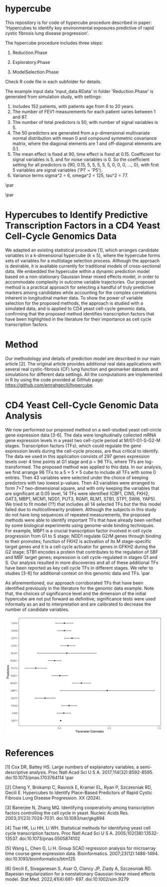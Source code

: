 # hypercube
This repository is for code of hypercube procedure described in paper: 'Hypercubes to identify key environmental exposures predictive of rapid cystic fibrosis lung disease progression'.

The hypercube procedure includes three steps:

1. Reduction.Phase

2. Exploratory.Phase

3. ModelSelection.Phase

Check R code file in each subfolder for details.

The example input data 'input_data.RData' in folder 'Reduction.Phase' is generated from simulation study, with settings:

1. Includes 152 patients, with patients age from 6 to 20 years.
2. The number of FEV1 measurements for each patient varies between 1 and 87.
3. The number of total predictors is 50, with number of signal variables is 5.
4. The 50 predictors are generated from a p-dimensional multivariate normal distribution with mean 0 and compound symmetric covariance matrix, where the diagonal
elements are 1 and off-diagonal elements are 0.1.
5. The mean effect is fixed at 90, time effect is fixed at 0.15. Coefficient for signal variables is 5, and for noise variables is 0. So the coefficient setting for all predictors is {90, 0.15, 5, 5, 5, 5, 5, 0, 0, 0, ..., 0}, with first 5 variables are signal variables ('P1' ~ 'P5').
6. Variance terms sigma^2 = 6, omega^2 = 125, tau^2 = 77.

\par

\par



# Hypercubes to Identify Predictive Transcription Factors in a CD4 Yeast Cell-Cycle Genomics Data

We adapted an existing statistical procedure [1], which arranges candidate variables in a
k-dimensional hypercube (k ≤ 5), where the hypercube forms sets of variables for a multistage
selection process. Although the approach is desirable, it is available currently for
traditional models of cross-sectional data. We embedded the hypercube within a dynamic
prediction model based on a non-stationary Gaussian linear mixed effects model, in order to
accommodate complexity in outcome variable trajectories.
Our proposed method is a practical approach for selecting a handful of truly predictive
markers among candidates while accounting for the complex correlations inherent in longitudinal
marker data. To show the power of variable selection for the proposed methods, the
approach is studied with a simulated data, and is applied to CD4 yeast cell-cycle genomic
data, confirming that the proposed method identifies transcription factors that have been
highlighted in the literature for their importance as cell cycle transcription factors.

# Method

Our methodology and details of prediction model are described in our main article [2]. The
original article provides additional real data applications with several real cystic-fibrosis
(CF) lung function and geomarker datasets and simulations for different data settings.
All the computations are implemented in R by using the code provided at GitHub page:
https://github.com/emrahgecili/hypercube.

# CD4 Yeast Cell-Cycle Genomic Data Analysis

We now performed our proposed method on a well-studied yeast cell-circle gene expression
data [3-6]. The data were longitudinally collected mRNA gene expression levels in a yeast
two cell-cycle period at M/G1-G1-S-G2-M stages. Transcription factors (TFs), which could
regulate the gene expression levels during the cell-cycle process, are thus critical to identify.
The data we used in this application consists of 297 genes expression levels over 4 time points
at G1 stage and p = 96 TFs, where TFs are log-transformed.
The proposed method was applied to this data. In our analysis, we first arrange 96 TFs
to a 5 × 5 × 5 cube to include all TFs with some 0 entries. Then 43 variables were selected
under the choice of keeping predictors with two lowest p-values. Then 43 variables were
arranged to form 7×7 two-dimensional square, and with only keeping the variables that are
significant at 0.05 level, 14 TFs were identified (CBF1, CIN5, FKH2, GAT3, MBP1, MCM1,
NDD1, PUT3, RGM1, RLM1, STB1, STP1, SWI6, YAP5). We tried to fit model (??)
that includes all 14 selected TFs but the this model failed due to multicollinearity problem.
Although the subjects in this study do not have long sequences of repeated measurements,
the proposed methods were able to identify important TFs that have already been verified
by some biological experiments using genome-wide binding techniques. For example, MBP1
is a crucial transcription factor involved in cell cycle progression from G1 to S stage; NDD1 
regulate G2/M genes through binding to their promotes; function of FKH2 is activation of
its M stage-specific target genes and it is a cell cycle activator for genes in GFKH2 during
the G2 stage; STB1 encodes a protein that contributes to the regulation of SBF and MBF
target genes; expression is cell cycle-regulated in stages G1 and S. Our analysis resulted in
more discoveries and all of these additional TFs have been reported as key cell cycle TFs in
different stages. We refer to studies [3-6] for additional context on this genomic data and
TFs. \par

As aforementioned, our approach corroborated TFs that have been identified previously
in the literature for the genomic data example. Note that, the choices of significance level
and the dimension of the initial hypercube are not put forward as definitive; significance tests
were used informally as an aid to interpretation and are calibrated to decrease the number
of candidate variables.

![Coefficient estimates and their 95% confidence intervals for select TFs.](https://github.com/emrahgecili/hypercube/blob/master/CD4_forest.jpeg)

# References

[1] Cox DR, Battey HS. Large numbers of explanatory variables, a semi-descriptive analysis.
Proc Natl Acad Sci U S A. 2017;114(32):8592-8595. doi:10.1073/pnas.1703764114 \par

[2] Cheng Y, Brokamp C, Rasnick E, Kramer EL, Ryan P, Szczesniak RD, Gecili E.
Hypercubes to Identify Place-Based Predictors of Rapid Cystic Fibrosis Lung Disease Progression.
XX (2024).

[3] Banerjee N, Zhang MQ. Identifying cooperativity among transcription factors controlling
the cell cycle in yeast. Nucleic Acids Res. 2003;31(23):7024-7031. doi:10.1093/nar/gkg894

[4] Tsai HK, Lu HH, Li WH. Statistical methods for identifying yeast cell cycle transcription
factors. Proc Natl Acad Sci U S A. 2005;102(38):13532-13537. doi:10.1073/pnas.0505874102

[5] Wang L, Chen G, Li H. Group SCAD regression analysis for microarray time course
gene expression data. Bioinformatics. 2007;23(12):1486-1494. doi:10.1093/bioinformatics/btm125

[6] Gecili E, Sivaganesan S, Asar O, Clancy JP, Ziady A, Szczesniak RD. Bayesian regularization
for a nonstationary Gaussian linear mixed effects model. Stat Med. 2022;41(4):681-
697. doi:10.1002/sim.9279
